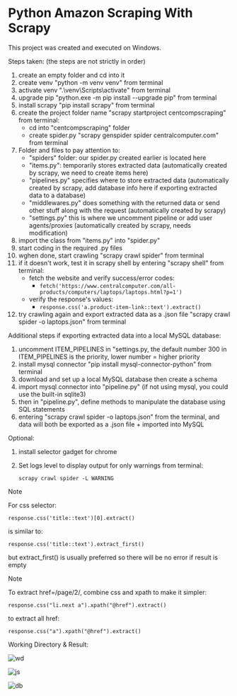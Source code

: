 # Python Amazon Scraping With Scrapy

This project was created and executed on Windows.

Steps taken: (the steps are not strictly in order)

1) create an empty folder and cd into it
2) create venv "python -m venv venv" from terminal
3) activate venv ".\venv\Scripts\activate" from terminal
4) upgrade pip "python.exe -m pip install --upgrade pip" from terminal
5) install scrapy "pip install scrapy" from terminal
6) create the project folder name "scrapy startproject centcompscraping" from terminal:
   - cd into "centcompscraping" folder
   - create spider.py "scrapy genspider spider centralcomputer.com" from terminal
7) Folder and files to pay attention to:
   - "spiders" folder: our spider.py created earlier is located here
   - "items.py": temporarily stores extracted data (automatically created by scrapy, we need to create items here)
   - "pipelines.py" specifies where to store extracted data (automatically created by scrapy, add database info here if exporting extracted data to a database)
   - "middlewares.py" does something with the returned data or send other stuff along with the request (automatically created by scrapy)
   - "settings.py" this is where we uncomment pipeline or add user agents/proxies (automatically created by scrapy, needs modification)
8) import the class from "items.py" into "spider.py"
9) start coding in the required .py files
10) wghen done, start crawling "scrapy crawl spider" from terminal
11) if it doesn't work, test it in scrapy shell by entering "scrapy shell" from terminal:
    - fetch the website and verify success/error codes:
         - ```fetch('https://www.centralcomputer.com/all-products/computers/laptops/laptops.html?p=1')```
    - verify the response's values:
         - ```response.css('a.product-item-link::text').extract()```
12) try crawling again and export extracted data as a .json file "scrapy crawl spider -o laptops.json" from terminal

Additional steps if exporting extracted data into a local MySQL database:
1) uncomment ITEM_PIPELINES in "settings.py, the default number 300 in ITEM_PIPELINES is the priority, lower number = higher priority
2) install mysql connector "pip install mysql-connector-python" from terminal
3) download and set up a local MySQL database then create a schema
4) import mysql connector into "pipeline.py" (if not using mysql, you could use the built-in sqlite3)
5) then in "pipeline.py", define methods to manipulate the database using SQL statements
6) entering "scrapy crawl spider -o laptops.json" from the terminal, and data will both be exported as a .json file + imported into MySQL

Optional:
1) install selector gadget for chrome
2) Set logs level to display output for only warnings from terminal:

   ```scrapy crawl spider -L WARNING```

> [!NOTE]
>
> For css selector:
> 
> ```response.css('title::text')[0].extract()```
>
> is similar to:
>
> ```response.css('title::text').extract_first()```
>
> but extract_first() is usually preferred so there will be no error if result is empty

> [!NOTE]
> 
> To extract href=/page/2/, combine css and xpath to make it simpler:
>
> `response.css("li.next a").xpath("@href").extract()`
> 
> to extract all href:
>
> `response.css("a").xpath("@href").extract()`

Working Directory & Result:

![wd](https://github.com/tuanlamit/python-scrapy/assets/128099142/a56e08b0-4089-49a6-8993-af961b1b03b2)

![js](https://github.com/tuanlamit/python-scrapy/assets/128099142/80e91799-6395-416f-bf1e-3ce1ec31f675)

![db](https://github.com/tuanlamit/python-scrapy/assets/128099142/54c00278-3705-4306-932a-a86d543f4589)


